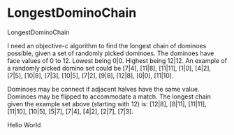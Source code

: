 # LongestDominoChain
LongestDominoChain

I need an objective-c algorithm to find the longest chain of dominoes possible, given a set of randomly picked dominoes. 
The dominoes have face values of 0 to 12. Lowest being 0|0. Highest being 12|12. 
An example of a randomly picked domino set could be [7|4], [11|8], [11|11], [1|0], [4|2], [7|5], [10|8], [7|3], [10|5], [7|2], [9|8], [12|8], [0|0], [11|10]. 

Dominoes may be connect if adjacent halves have the same value. 
Dominoes may be flipped to accommodate a match. 
The longest chain given the example set above (starting with 12) is: [12|8], [8|11], [11|11], [11|10], [10|5], [5|7], [7|4], [4|2], [2|7], [7|3]. 

Hello World
